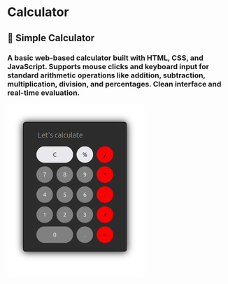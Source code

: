   # Calculator 

  
  ## 🧮 Simple Calculator
  
  ### A basic web-based calculator built with HTML, CSS, and JavaScript. Supports mouse clicks and keyboard input for standard arithmetic operations like addition, subtraction, multiplication, division, and percentages. Clean interface and real-time evaluation.
  
  <img src="./Demo.png" height="400px" align="center">
